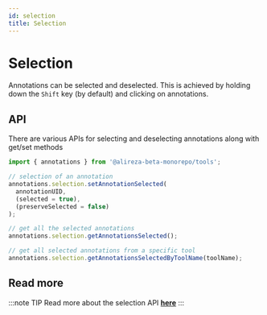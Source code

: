 ```yaml
---
id: selection
title: Selection
---
```


# Selection

Annotations can be selected and deselected. This is achieved by holding down the `Shift` key (by default) and clicking on annotations.

## API

There are various APIs for selecting and deselecting annotations along with get/set methods

```js
import { annotations } from '@alireza-beta-monorepo/tools';

// selection of an annotation
annotations.selection.setAnnotationSelected(
  annotationUID,
  (selected = true),
  (preserveSelected = false)
);

// get all the selected annotations
annotations.selection.getAnnotationsSelected();

// get all selected annotations from a specific tool
annotations.selection.getAnnotationsSelectedByToolName(toolName);
```

## Read more

:::note TIP
Read more about the selection API [**here**](/api/tools/namespace/annotation#selection)
:::
